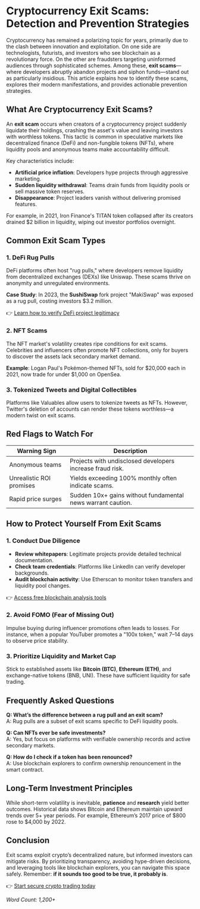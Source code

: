 # Cryptocurrency Exit Scams: Detection and Prevention Strategies  

Cryptocurrency has remained a polarizing topic for years, primarily due to the clash between innovation and exploitation. On one side are technologists, futurists, and investors who see blockchain as a revolutionary force. On the other are fraudsters targeting uninformed audiences through sophisticated schemes. Among these, **exit scams**—where developers abruptly abandon projects and siphon funds—stand out as particularly insidious. This article explains how to identify these scams, explores their modern manifestations, and provides actionable prevention strategies.  

## What Are Cryptocurrency Exit Scams?  

An **exit scam** occurs when creators of a cryptocurrency project suddenly liquidate their holdings, crashing the asset's value and leaving investors with worthless tokens. This tactic is common in speculative markets like decentralized finance (DeFi) and non-fungible tokens (NFTs), where liquidity pools and anonymous teams make accountability difficult.  

Key characteristics include:  
- **Artificial price inflation**: Developers hype projects through aggressive marketing.  
- **Sudden liquidity withdrawal**: Teams drain funds from liquidity pools or sell massive token reserves.  
- **Disappearance**: Project leaders vanish without delivering promised features.  

For example, in 2021, Iron Finance's TITAN token collapsed after its creators drained $2 billion in liquidity, wiping out investor portfolios overnight.  

## Common Exit Scam Types  

### 1. DeFi Rug Pulls  
DeFi platforms often host "rug pulls," where developers remove liquidity from decentralized exchanges (DEXs) like Uniswap. These scams thrive on anonymity and unregulated environments.  

**Case Study**: In 2023, the **SushiSwap** fork project "MakiSwap" was exposed as a rug pull, costing investors $3.2 million.  

👉 [Learn how to verify DeFi project legitimacy](https://bit.ly/okx-bonus)  

### 2. NFT Scams  
The NFT market's volatility creates ripe conditions for exit scams. Celebrities and influencers often promote NFT collections, only for buyers to discover the assets lack secondary market demand.  

**Example**: Logan Paul's Pokémon-themed NFTs, sold for $20,000 each in 2021, now trade for under $1,000 on OpenSea.  

### 3. Tokenized Tweets and Digital Collectibles  
Platforms like Valuables allow users to tokenize tweets as NFTs. However, Twitter's deletion of accounts can render these tokens worthless—a modern twist on exit scams.  

## Red Flags to Watch For  

| Warning Sign | Description |  
|--------------|-------------|  
| Anonymous teams | Projects with undisclosed developers increase fraud risk. |  
| Unrealistic ROI promises | Yields exceeding 100% monthly often indicate scams. |  
| Rapid price surges | Sudden 10x+ gains without fundamental news warrant caution. |  

## How to Protect Yourself From Exit Scams  

### 1. Conduct Due Diligence  
- **Review whitepapers**: Legitimate projects provide detailed technical documentation.  
- **Check team credentials**: Platforms like LinkedIn can verify developer backgrounds.  
- **Audit blockchain activity**: Use Etherscan to monitor token transfers and liquidity pool changes.  

👉 [Access free blockchain analysis tools](https://bit.ly/okx-bonus)  

### 2. Avoid FOMO (Fear of Missing Out)  
Impulse buying during influencer promotions often leads to losses. For instance, when a popular YouTuber promotes a "100x token," wait 7–14 days to observe price stability.  

### 3. Prioritize Liquidity and Market Cap  
Stick to established assets like **Bitcoin (BTC)**, **Ethereum (ETH)**, and exchange-native tokens (BNB, UNI). These have sufficient liquidity for safe trading.  

## Frequently Asked Questions  

**Q: What’s the difference between a rug pull and an exit scam?**  
A: Rug pulls are a subset of exit scams specific to DeFi liquidity pools.  

**Q: Can NFTs ever be safe investments?**  
A: Yes, but focus on platforms with verifiable ownership records and active secondary markets.  

**Q: How do I check if a token has been renounced?**  
A: Use blockchain explorers to confirm ownership renouncement in the smart contract.  

## Long-Term Investment Principles  

While short-term volatility is inevitable, **patience** and **research** yield better outcomes. Historical data shows Bitcoin and Ethereum maintain upward trends over 5+ year periods. For example, Ethereum’s 2017 price of $800 rose to $4,000 by 2022.  

## Conclusion  

Exit scams exploit crypto’s decentralized nature, but informed investors can mitigate risks. By prioritizing transparency, avoiding hype-driven decisions, and leveraging tools like blockchain explorers, you can navigate this space safely. Remember: **if it sounds too good to be true, it probably is**.  

👉 [Start secure crypto trading today](https://bit.ly/okx-bonus)  

*Word Count: 1,200+*  